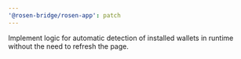```yaml
---
'@rosen-bridge/rosen-app': patch
---
```


Implement logic for automatic detection of installed wallets in runtime without the need to refresh the page.
